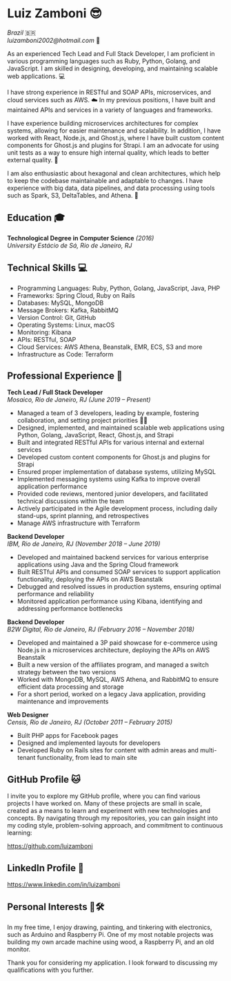 # Luiz Zamboni 😎
_Brazil_ 🇧🇷  
_luizamboni2002@hotmail.com_ 📧

As an experienced Tech Lead and Full Stack Developer, I am proficient in various programming languages such as Ruby, Python, Golang, and JavaScript. I am skilled in designing, developing, and maintaining scalable web applications. 💻 

I have strong experience in RESTful and SOAP APIs, microservices, and cloud services such as AWS. ☁️ In my previous positions, I have built and maintained APIs and services in a variety of languages and frameworks.

I have experience building microservices architectures for complex systems, allowing for easier maintenance and scalability. In addition, I have worked with React, Node.js, and Ghost.js, where I have built custom content components for Ghost.js and plugins for Strapi. I am an advocate for using unit tests as a way to ensure high internal quality, which leads to better external quality. 🔬

I am also enthusiastic about hexagonal and clean architectures, which help to keep the codebase maintainable and adaptable to changes. I have experience with big data, data pipelines, and data processing using tools such as Spark, S3, DeltaTables, and Athena. 🌟

## Education 🎓
**Technological Degree in Computer Science** _(2016)_  
_University Estácio de Sá, Rio de Janeiro, RJ_

## Technical Skills 💻
- Programming Languages: Ruby, Python, Golang, JavaScript, Java, PHP
- Frameworks: Spring Cloud, Ruby on Rails
- Databases: MySQL, MongoDB
- Message Brokers: Kafka, RabbitMQ
- Version Control: Git, GitHub
- Operating Systems: Linux, macOS
- Monitoring: Kibana
- APIs: RESTful, SOAP
- Cloud Services: AWS Athena, Beanstalk, EMR, ECS, S3 and more
- Infrastructure as Code: Terraform

## Professional Experience 💼
**Tech Lead / Full Stack Developer**  
_Mosaico, Rio de Janeiro, RJ (June 2019 – Present)_
- Managed a team of 3 developers, leading by example, fostering collaboration, and setting project priorities 👨‍💻
- Designed, implemented, and maintained scalable web applications using Python, Golang, JavaScript, React, Ghost.js, and Strapi
- Built and integrated RESTful APIs for various internal and external services
- Developed custom content components for Ghost.js and plugins for Strapi
- Ensured proper implementation of database systems, utilizing MySQL
- Implemented messaging systems using Kafka to improve overall application performance
- Provided code reviews, mentored junior developers, and facilitated technical discussions within the team
- Actively participated in the Agile development process, including daily stand-ups, sprint planning, and retrospectives
- Manage AWS infrastructure with Terraform

**Backend Developer**  
_IBM, Rio de Janeiro, RJ (November 2018 – June 2019)_

- Developed and maintained backend services for various enterprise applications using Java and the Spring Cloud framework
- Built RESTful APIs and consumed SOAP services to support application functionality, deploying the APIs on AWS Beanstalk
- Debugged and resolved issues in production systems, ensuring optimal performance and reliability
- Monitored application performance using Kibana, identifying and addressing performance bottlenecks

**Backend Developer**  
_B2W Digital, Rio de Janeiro, RJ (February 2016 – November 2018)_

- Developed and maintained a 3P paid showcase for e-commerce using Node.js in a microservices architecture, deploying the APIs on AWS Beanstalk
- Built a new version of the affiliates program, and managed a switch strategy between the two versions
- Worked with MongoDB, MySQL, AWS Athena, and RabbitMQ to ensure efficient data processing and storage
- For a short period, worked on a legacy Java application, providing maintenance and improvements

**Web Designer**  
_Censis, Rio de Janeiro, RJ (October 2011 – February 2015)_

- Built PHP apps for Facebook pages
- Designed and implemented layouts for developers
- Developed Ruby on Rails sites for content with admin areas and multi-tenant functionality, from lead to main site

## GitHub Profile 🐱
I invite you to explore my GitHub profile, where you can find various projects I have worked on. Many of these projects are small in scale, created as a means to learn and experiment with new technologies and concepts. By navigating through my repositories, you can gain insight into my coding style, problem-solving approach, and commitment to continuous learning:

https://github.com/luizamboni

## LinkedIn Profile 💼

https://www.linkedin.com/in/luizamboni

## Personal Interests 🎨🛠️
In my free time, I enjoy drawing, painting, and tinkering with electronics, such as Arduino and Raspberry Pi. One of my most notable projects was building my own arcade machine using wood, a Raspberry Pi, and an old monitor.

Thank you for considering my application. I look forward to discussing my qualifications with you further.

